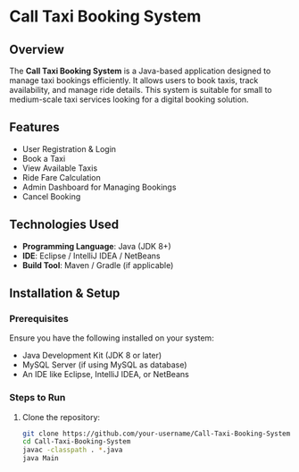 # Call Taxi Booking System

## Overview
The **Call Taxi Booking System** is a Java-based application designed to manage taxi bookings efficiently. It allows users to book taxis, track availability, and manage ride details. This system is suitable for small to medium-scale taxi services looking for a digital booking solution.

## Features
- User Registration & Login
- Book a Taxi
- View Available Taxis
- Ride Fare Calculation
- Admin Dashboard for Managing Bookings
- Cancel Booking

## Technologies Used
- **Programming Language**: Java (JDK 8+)
- **IDE**: Eclipse / IntelliJ IDEA / NetBeans
- **Build Tool**: Maven / Gradle (if applicable)

## Installation & Setup

### Prerequisites
Ensure you have the following installed on your system:
- Java Development Kit (JDK 8 or later)
- MySQL Server (if using MySQL as database)
- An IDE like Eclipse, IntelliJ IDEA, or NetBeans

### Steps to Run
1. Clone the repository:
   ```bash
   git clone https://github.com/your-username/Call-Taxi-Booking-System.git
   cd Call-Taxi-Booking-System
   javac -classpath . *.java
   java Main

